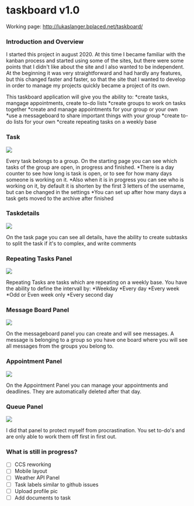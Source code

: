 # taskboard v1.0

Working page: http://lukaslanger.bplaced.net/taskboard/

### Introduction and Overview
I started this project in august 2020. At this time I became familiar with the kanban process and started using some of the sites, but there were some points that I didn't like about the site and I also wanted to be independent. At the beginning it was very straightforward and had hardly any features, but this changed faster and faster, so that the site that I wanted to develop in order to manage my projects quickly became a project of its own.

This taskboard application will give you the ability to:
*create tasks, mangage appointments, create to-do lists 
*create groups to work on tasks together
*create and manage appointments for your group or your own
*use a messageboard to share important things with your group
*create to-do lists for your own
*create repeating tasks on a weekly base

### Task
![](https://i.gyazo.com/9f2b2f59cd7bf7eb85978f4db90960ed.png)

Every task belongs to a group. On the starting page you can see which tasks of the group are open, in progress and finished.
*There is a day counter to see how long is task is open, or to see for how many days someone is working on it.
*Also when it is in progress you can see who is working on it, by default it is shorten by the first 3 letters of the username, but can be changed in the settings
*You can set up after how many days a task gets moved to the archive after finished

### Taskdetails
![](https://i.gyazo.com/629c7b277c2fdbe04a4bdbff74601e6c.png)

On the task page you can see all details, have the ability to create subtasks to split the task if it's to complex, and write comments

### Repeating Tasks Panel
![](https://i.gyazo.com/725c9c11d5e9a63a7b85d9b53fb33108.png)

Repeating Tasks are tasks which are repeating on a weekly base. You have the ability to define the intervall by:
*Weekday
*Every day
*Every week
*Odd or Even week only
*Every second day

### Message Board Panel
![](https://i.gyazo.com/2fa7490c1e863459e7bcaf3b8bd90337.png)

On the messageboard panel you can create and will see messages. A message is belonging to a group so you have one board where you will see all messages from the groups you belong to.

### Appointment Panel
![](https://i.gyazo.com/60648f43a3b5cf64187a28f61dee0dcc.png)

On the Appointment Panel you can manage your appointments and deadlines. They are automatically deleted after that day.

### Queue Panel
![](https://i.gyazo.com/8219fc49c4097561a6e5c8a8a4c3aa83.png)

I did that panel to protect myself from procrastination. You set to-do's and are only able to work them off first in first out.

### What is still in progress?
- [ ] CCS reworking
- [ ] Mobile layout
- [ ] Weather API Panel
- [ ] Task labels similar to github issues
- [ ] Upload profile pic
- [ ] Add documents to task

